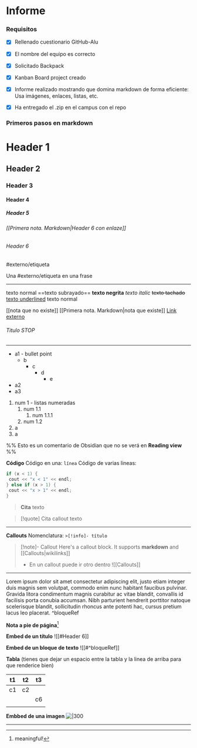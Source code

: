 # Informe
### Requisitos

- [x] Rellenado cuestionario GitHub-Alu

- [x] El nombre del equipo es correcto

- [x] Solicitado Backpack

- [x] Kanban Board project creado

- [x] Informe realizado mostrando que domina markdown de forma eficiente: Usa imágenes, enlaces, listas, etc.

- [x] Ha entregado el .zip en el campus con el repo


### Primeros pasos en markdown

# Header 1
## Header 2
### Header 3
#### Header 4
##### Header 5
###### [[Primera nota. Markdown|Header 6 con enlaze]]
###### Header 6

#externo/etiqueta 

Una #externo/etiqueta en una frase

---

texto normal
==texto subrayado==
**texto negrita**
*texto italic*
~~texto tachado~~
<u>texto underlined</u>
texto normal

[[nota que no existe]]
[[Primera nota. Markdown|nota que existe]]
[Link externo](https://forum.obsidian.md/t/meta-post-common-css-hacks/1978/2)

###### Titulo STOP
---
- a1 - bullet point
	- b
		- c
			- d
				- e
- a2
- a3

1. num 1 - listas numeradas
	1. num 1.1
		1. num 1.1.1
	2. num 1.2
2. a
3. a


%% Esto es un comentario de Obsidian que no se verá en **Reading view** %%

**Código**
Código en una:  `línea`
Código de varias lineas:
```cpp
if (x < 1) {
 cout << "x < 1" << endl;  
} else if (x > 1) { 
 cout << "x > 1" << endl;  
}
```

> **Cita**
> texto

>[!quote] Cita callout
>texto

---

**Callouts** 
Nomenclatura: `>[!info]- título`
 
> [!note]- Callout 
> Here's a callout block.
> It supports **markdown** and [[Callouts|wikilinks]]
> 
> - En un callout puede ir otro dentro
> ![[Callouts]]

---

Lorem ipsum dolor sit amet consectetur adipiscing elit, justo etiam integer duis magnis sem volutpat, commodo enim nunc habitant faucibus pulvinar. Gravida litora condimentum magnis curabitur ac vitae blandit, convallis id facilisis porta conubia accumsan. Nibh parturient hendrerit porttitor natoque scelerisque blandit, sollicitudin rhoncus ante potenti hac, cursus pretium lacus leo placerat. ^bloqueRef


**Nota a pie de página**[^1]

**Embed de un título** 
![[#Header 6]]


**Embed de un bloque de texto**
![[#^bloqueRef]]

**Tabla** 
(tienes que dejar un espacio entre la tabla y la linea de arriba para que renderice bien)

| t1  | t2  | t3  |
| --- | --- | --- |
| c1  | c2  |     |
|     |     | c6  |
|     |     |     |


**Embbed de una imagen**
![|300](https://i.imgur.com/Av7BtHV.png)

---
[^1]: meaningful!
